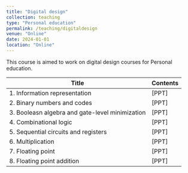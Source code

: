 ```yaml
---
title: "Digital design"
collection: teaching
type: "Personal education"
permalink: /teaching/digitaldesign
venue: "Online"
date: 2024-01-01
location: "Online"
---
```


This course is aimed to work on digital design courses for Personal education.

|Title|Contents|
|---------|----------|
|1. Information representation|[PPT]|
|2. Binary numbers and codes|[PPT]|
|3. Booleasn algebra and gate-level minimization|[PPT]|
|4. Combinational logic|[PPT]|
|5. Sequential circuits and registers|[PPT]|
|6. Multiplication|[PPT]|
|7. Floating point|[PPT]|
|8. Floating point addition|[PPT]|
